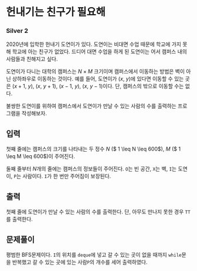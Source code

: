 # 헌내기는 친구가 필요해

### Silver 2

2020년에 입학한 헌내기 도연이가 있다. 도연이는 비대면 수업 때문에 학교에 가지 못해 학교에 아는 친구가 없었다. 드디어 대면 수업을 하게 된 도연이는 어서 캠퍼스 내의 사람들과 친해지고 싶다. 

도연이가 다니는 대학의 캠퍼스는 
$N \times M$ 크기이며 캠퍼스에서 이동하는 방법은 벽이 아닌 상하좌우로 이동하는 것이다. 예를 들어, 도연이가 ($x$, $y$)에 있다면 이동할 수 있는 곳은 ($x+1$, $y$), ($x$, $y+1$), 
($x-1$, $y$), ($x$, $y-1$)이다. 단, 캠퍼스의 밖으로 이동할 수는 없다.

불쌍한 도연이를 위하여 캠퍼스에서 도연이가 만날 수 있는 사람의 수를 출력하는 프로그램을 작성해보자.

## 입력
첫째 줄에는 캠퍼스의 크기를 나타내는 두 정수 
$N$ ($ 1 \leq N \leq 600$), $M$ ($ 1 \leq M \leq 600$)이 주어진다.

둘째 줄부터 
$N$개의 줄에는 캠퍼스의 정보들이 주어진다. `O`는 빈 공간, `X`는 벽, `I`는 도연이, `P`는 사람이다. `I`가 한 번만 주어짐이 보장된다.

## 출력
첫째 줄에 도연이가 만날 수 있는 사람의 수를 출력한다. 단, 아무도 만나지 못한 경우 `TT`를 출력한다.

## 문제풀이
평범한 BFS문제이다. `I`의 위치를 `deque`에 넣고 갈 수 있는 곳이 없을 때까지 `while`문을 반복했고 갈 수 있는 곳에 있는 사람`P`의 개수를 세어 출력하였다.